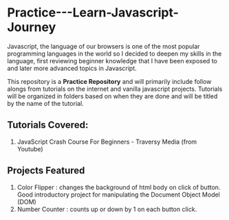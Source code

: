 # Practice---Learn-Javascript-Journey
Javascript, the language of our browsers is one of the most popular programming languages in the world so I decided to deepen my skills in the language, first reviewing beginner knowledge that I have been exposed to and later more advanced topics in Javascript.

This repository is a **Practice Repository** and will primarily include follow alongs from tutorials on the internet and vanilla javascript projects. Tutorials will be organized in folders based on when they are done and will be titled by the name of the tutorial.

## Tutorials Covered:
1. JavaScript Crash Course For Beginners - Traversy Media (from Youtube)

## Projects Featured
1. Color Flipper : changes the background of html body on click of button. Good introductory project for manipulating the Document Object Model (DOM)
2. Number Counter : counts up or down by 1 on each button click. 